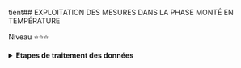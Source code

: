 tient## EXPLOITATION DES MESURES DANS LA PHASE MONTÉ EN TEMPÉRATURE

Niveau ⭐⭐⭐

<details>
<summary><b>Etapes de traitement des données</b></summary><br>

><details>
><summary><b>1 Chargement du fichier dans Excel</b></summary><br>
>
> Ouvrir $Excel$ et charger le fichier $mesure\\_ rise.txt$.<br>
> Il faut pré-formater ce fichier sur les 3 aspects suivants :<br>
>
>   - Les champs du fichier sont délimités par le caractère point-virgule $;$.
>   - Le fichier contient une en-tête $Dij0; Dij1; time$.
>   - Pour la colonnes $time$, sélectionner que le ***point*** est le **séparateur décimal**.
>
></details>

><details>
><summary><b>2 Normaliser la colonne Dij0</b></summary><br>
>
>><details>
>><summary><b>Pré traitement</b></summary><br>
>>
>>-  ( 1a ) Insérer sept lignes, en haut de feuille, pour laisser de la place pour les calculs qui suivent.
>>-  ( 1b ) Insérer une colonne $[A]$ pour laisser de la place pour les calculs qui suivent.
>>-  ( 2 ) Nommer la colonne $[E]$ par le label $Gap$. Les cellules contiendrons $Gap(t_{I}) = Dij1(t_{I}) - Dij0(t_{I})$
>>-  ( 3 ) Calculer les valeurs : Cellule $[B4] = MAX(Dij0)$ et Cellule $[B5] = MIN(Dij0)$ avec $t_{I} \in [0,0001; t_{15s}]$.
>>-  ( 4 ) En colonne $[G]$ et suivantes, calculer les distributions des valeurs de $Dij0$ comprisent entre $[MIN(Dij0),MAX(Dij0]$<br><br>
>>- Les formules sont résumées ci-dessous : <br>
>>
>>![](https://github.com/Dmtmgrls/RPi_spi_mcp3002/blob/main/Documents/PICTURES/Excel_warm_up_step_2_a.png)<br><br>
>>
>>- Le résultat de ces formules est le suivant :<br>
>>
>>![](https://github.com/Dmtmgrls/RPi_spi_mcp3002/blob/main/Documents/PICTURES/Excel_warm_up_step_2_b.png)<br><br>
>>  
>>   -    Les valeurs de $Dij0$ sont comprises entre 221 et 226 bits.<br>
>>   -    Les valeurs 224 et 223 sont les plus fréquentes, et rentre dans la catégorie $\pm 1 bit$.<br>
>>   -    Les autres valeurs sont **_incertaines_** puisqu'en théorie $Dij0$ est **_constante_**.<br> 
>>- Il faut maintenant répondre à la question : Quelle est la valeur $DIJ0$<br>
>>   -  telque $Dij0(t_{I}) = DIJ0$ $\forall$ $t_{I} \in [0,0001; t_{15s}]$ ?<br><br>
>></details>
>><details>
>><summary><b>Consolidation et courbe</b></summary><br>
>>
>>- ( 1 ) Nommer $Gap\\_glis$ la colonne $[F]$ qui calculera la moyenne glissante de $Gap$
>>- ( 2 ) Insérer la courbe suivante : <br>
>>    - Abcisses : $time$
>>    - Ordonnées : $Gap$ (en bleu), $Gap\\_glis$ en rouge.<br><br>
>>
>>![](https://github.com/Dmtmgrls/RPi_spi_mcp3002/blob/main/Documents/PICTURES/Excel_warm_up_step_2_c.png)<br><br>
>>
>>- On constates :
>>   - Les points de mesures correspondants au $Gap$ sont très dispérsées. Cela tient aux faits que :<br>
>>
>>       - (1) $Gap = (Dij1 \pm1 bit) - ( Dij0 \pm1 bit ) \implies$ $Gap \pm2bits$.<br>
>>
>>       - (2) $Dij0$ est théoriquement **_constant_**, or certaines de ses valeurs varient de façon aberrantes.<br>
>>         Elles passent, par exemple de 222 à 226, puis reviennent à 224 en l'espace de 20 ms.<br><br>
>>
>>   - La courbe correspondant au $Gap\\_glis$ montre l'effet de la moyenne glissante qui lisse ces dispersions
>>     sans pour autant masquer la forme en escalier de la courbe associée à $Gap$.
>>
>>- Après avoir testé les valeurs de  $Dij0 \in [221, 226]$ les résultats sont les suivants :
>>   - $\forall$ $Dij0 \in [221, 222]$ alors $Gap > 0$
>>   - $\exists$ $Dij0 \in [224, 225, 226]$ tel que $Gap < 0$ 
>>   - $SI Dij0 = 223$ Alors $Gap \ge 0$ C'est la valeur la plus adaptée.
>></details>
>><details>
>>    <summary><b>Les choix.</b></summary>
>>
>>- Suite aux tests précédents, les valeurs retenues sont  :<br>
>>
>>    -   $Dij0(t_{I}) = 223$  $\forall$  $t_{I} \in [0,0001, t_{15s}]$.<br><br>
>>    -   Pour éliminer les mesures au tous début et ne garder qu'une seule valeur $Gap = 0$ on pratique un
>>        décalage temporel $t_{offset} = 0,28064$ tel que $time_{d} = t_{I}$ -  $t_{offset}$<br><br> 
>>    -   Supression des mesures $Dij0(t_{I})$  $\forall$ $t_{I} \in [0,00001; 0,28064[$<br><br>
>>    -   La moyenne glissante à pour formule :
>> $$Gap\\\_glis(t_{I}) = \sum_{i=I}^{I+8} Gap(t_{i})$$<br>
>>
>>![](https://github.com/Dmtmgrls/RPi_spi_mcp3002/blob/main/Documents/PICTURES/Excel_warm_up_step_2_d.png)<br><br>
>>
>></details>
>><details>
>>    <summary><b>Finalisation.</b></summary>
>>
>>- Insérer une colonne entre les colonnes **[D]** et  **[E]**, puis affecter le nom $time_{d}$ à la colonne **[E]**  <br>
>>  Calculer le décalage temporel : $time_{d} = time$ -  $t\\_offset$ <br>
>>
>>- Insérer la nouvelle courbe correspondant : <br>
>>    - Abcisses : $time_{d}$
>>    - Ordonnées : $Gap$, $Gap\\_glis$.<br><br> 
>>
>>![](https://github.com/Dmtmgrls/RPi_spi_mcp3002/blob/main/Documents/PICTURES/Excel_warm_up_step_2_e.png)<br><br>
>>
>></details>
></details>

><details>
>    <summary><b>3 Mise en oeuvre du model</b></summary><br>
>
>><details>
>>    <summary><b>Ajout de nouvelle colonnes et cellules de calcul.</b></summary><br>
>>
>>- La cellule ***H8*** contient la formule Excel : $=Gap\\_glis\\_Max*(1-exp(-E8/(Tau)))$<br>
>>  Propager cette formule sur toute la collone **[H]**.
>>
>></details>
>><details>
>>    <summary><b>Ajout des cellules [I1], [I2], [I3].</b></summary><br>
>>
>>- Nommer la cellule **[I1]** par **"Tau"**.<br>
>>- Nommer la cellule **[I2]** par **"Epsilon"**.<br>
>>- Nommer la cellule **[I3]** par **"Gap_glis_Max"**.<br>   
>>- Insérer la nouvelle courbe correspondant : <br>
>></details>
></details>

><details>
>    <summary><b>4 Mise en oeuvre de la méthode des moindres carrés</b></summary><br>
>
>- Pour $i \in [8, 1443]$, on calcul le carré de la différence entre $Gap\\\_glis(t_{i})$ et $model(t_{i} \pm\tau)$.<br>
>
>    -   Cellule **[Ki]** contient la formules Excel : $=(Gi-Gap\\_glis\\_Max*(1-exp(-Ei/(Tau-Epsilon))))^2$
>    -   Cellule **[Li]** contient la formules Excel : $=(Gi-Gap\\_glis\\_Max*(1-exp(-Ei/(Tau))))^2$
>    -   Cellule **[Mi]** contient la formules Excel : $=(Gi-Gap\\_glis\\_Max*(1-exp(-Ei/(Tau+Epsilon))))^2$
>
>- Pour $Col \in [K, L, M]$, on calcul la somme des carrés.<br>
>
>    -   Cellule **[K3]** contient la formules Excel : $=SOMME(K8:K1443)$
>    -   Cellule **[L3]** contient la formules Excel : $=SOMME(L8:L1443)$
>    -   Cellule **[M3]** contient la formules Excel : $=SOMME(M8:M1443)$
>
>
>![](https://github.com/Dmtmgrls/RPi_spi_mcp3002/blob/main/Documents/PICTURES/Excel_warm_up_step_2_e.png)<br><br>
>
></details>

><details>
>    <summary><b>5 Estimation du temps de réponse thermique du TMP36</b></summary><br>
>
> A DEVELLOPER
>
></details>
</details>




